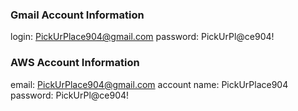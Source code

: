 ### Gmail Account Information

login: PickUrPlace904@gmail.com
password: PickUrPl@ce904!

### AWS Account Information

email: PickUrPlace904@gmail.com
account name: PickUrPlace904
password: PickUrPl@ce904!
